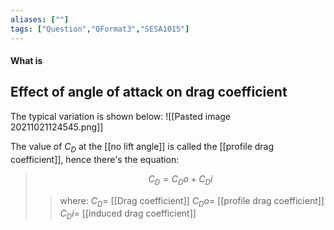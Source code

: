 ```yaml
---
aliases: [""]
tags: ["Question","QFormat3","SESA1015"]
---
```


#### What is
## Effect of angle of attack on drag coefficient
The typical variation is shown below:
![[Pasted image 20211021124545.png]]

The value of $C_D$ at the [[no lift angle]] is called the [[profile drag coefficient]], hence there's the equation:

> $$ C_D = C_Do + C_Di $$ 
>> where:
>> $C_D =$ [[Drag coefficient]]
>> $C_Do =$ [[profile drag coefficient]]
>> $C_Di =$ [[induced drag coefficient]]


